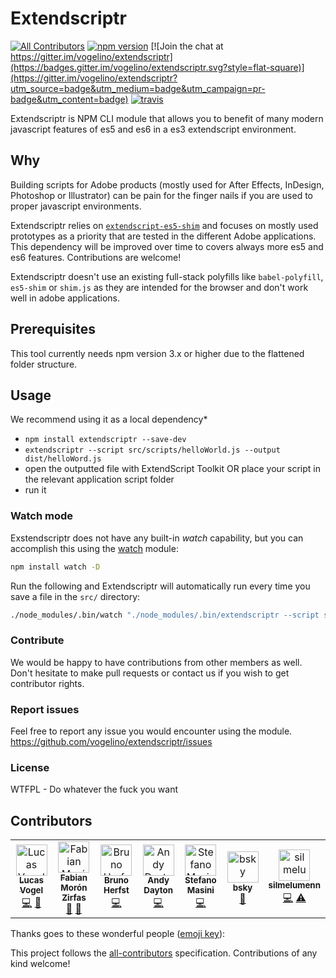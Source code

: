 # Extendscriptr

[![All Contributors](https://img.shields.io/badge/all_contributors-7-orange.svg?style=flat-square)](#contributors) [![npm version](https://badge.fury.io/js/extendscriptr.svg?style=flat-square)](https://badge.fury.io/js/extendscriptr) [![Join the chat at https://gitter.im/vogelino/extendscriptr](https://badges.gitter.im/vogelino/extendscriptr.svg?style=flat-square)](https://gitter.im/vogelino/extendscriptr?utm_source=badge&utm_medium=badge&utm_campaign=pr-badge&utm_content=badge) [![travis](https://travis-ci.org/ExtendScript/extendscriptr.svg?style=flat-square)](https://travis-ci.org/ExtendScript/extendscriptr)

Extendscriptr is NPM CLI module that allows you to benefit of many modern javascript features of es5 and es6 in a es3 extendscript environment.

## Why

Building scripts for Adobe products (mostly used for After Effects, InDesign, Photoshop or Illustrator) can be pain for the finger nails if you are used to proper javascript environments.

Extendscriptr relies on [`extendscript-es5-shim`](https://github.com/ExtendScript/extendscript-es5-shim) and focuses on mostly used prototypes as a priority that are tested in the different Adobe applications. This dependency will be improved over time to covers always more es5 and es6 features. Contributions are welcome!

Extendscriptr doesn't use an existing full-stack polyfills like `babel-polyfill`, `es5-shim` or `shim.js` as they are intended for the browser and don't work well in adobe applications.

## Prerequisites

This tool currently needs npm version 3.x or higher due to the flattened folder structure.

## Usage

We recommend using it as a local dependency\*

- `npm install extendscriptr --save-dev`
- `extendscriptr --script src/scripts/helloWorld.js --output dist/helloWord.js`
- open the outputted file with ExtendScript Toolkit OR place your script in the relevant application script folder
- run it

### Watch mode

Exstendscriptr does not have any built-in _watch_ capability, but you can accomplish this using the [watch](https://www.npmjs.com/package/watch) module:

```bash
npm install watch -D
```

Run the following and Extendscriptr will automatically run every time you save a file in the `src/` directory:

```bash
./node_modules/.bin/watch "./node_modules/.bin/extendscriptr --script src/helloWorld.js --output dist/helloWord.js" src/
```

### Contribute

We would be happy to have contributions from other members as well. Don't hesitate to make pull requests or contact us if you wish to get contributor rights.

### Report issues

Feel free to report any issue you would encounter using the module.
https://github.com/vogelino/extendscriptr/issues

### License

WTFPL - Do whatever the fuck you want

## Contributors

<!-- ALL-CONTRIBUTORS-LIST:START - Do not remove or modify this section -->
<!-- prettier-ignore -->
<table><tr><td align="center"><a href="http://www.vogelino.com"><img src="https://avatars0.githubusercontent.com/u/2759340?v=4" width="50px;" alt="Lucas Vogel"/><br /><sub><b>Lucas Vogel</b></sub></a><br /><a href="https://github.com/ExtendScript/extendscriptr/commits?author=vogelino" title="Code">💻</a> <a href="#design-vogelino" title="Design">🎨</a></td><td align="center"><a href="https://fabianmoronzirfas.me"><img src="https://avatars3.githubusercontent.com/u/315106?v=4" width="50px;" alt="Fabian Morón Zirfas"/><br /><sub><b>Fabian Morón Zirfas</b></sub></a><br /><a href="#question-fabianmoronzirfas" title="Answering Questions">💬</a> <a href="#design-fabianmoronzirfas" title="Design">🎨</a></td><td align="center"><a href="http://brunoherfst.com"><img src="https://avatars2.githubusercontent.com/u/1421477?v=4" width="50px;" alt="Bruno Herfst"/><br /><sub><b>Bruno Herfst</b></sub></a><br /><a href="https://github.com/ExtendScript/extendscriptr/commits?author=GitBruno" title="Code">💻</a></td><td align="center"><a href="http://andydayton.com"><img src="https://avatars1.githubusercontent.com/u/151084?v=4" width="50px;" alt="Andy Dayton"/><br /><sub><b>Andy Dayton</b></sub></a><br /><a href="https://github.com/ExtendScript/extendscriptr/commits?author=andyinabox" title="Code">💻</a></td><td align="center"><a href="https://github.com/stefanomasini"><img src="https://avatars2.githubusercontent.com/u/1584765?v=4" width="50px;" alt="Stefano Masini"/><br /><sub><b>Stefano Masini</b></sub></a><br /><a href="https://github.com/ExtendScript/extendscriptr/commits?author=stefanomasini" title="Code">💻</a></td><td align="center"><a href="https://bsky.moe"><img src="https://avatars3.githubusercontent.com/u/38746192?v=4" width="50px;" alt="bsky"/><br /><sub><b>bsky</b></sub></a><br /><a href="#maintenance-imbsky" title="Maintenance">🚧</a></td><td align="center"><a href="http://lumenn.pl"><img src="https://avatars0.githubusercontent.com/u/15074603?v=4" width="50px;" alt="silmelumenn"/><br /><sub><b>silmelumenn</b></sub></a><br /><a href="https://github.com/ExtendScript/extendscriptr/commits?author=lumenn" title="Code">💻</a> <a href="https://github.com/ExtendScript/extendscriptr/commits?author=lumenn" title="Tests">⚠️</a></td></tr></table>

<!-- ALL-CONTRIBUTORS-LIST:END -->

Thanks goes to these wonderful people ([emoji key](https://github.com/kentcdodds/all-contributors#emoji-key)):

<!-- ALL-CONTRIBUTORS-LIST:START - Do not remove or modify this section -->
<!-- prettier-ignore -->
<!-- ALL-CONTRIBUTORS-LIST:END -->

This project follows the [all-contributors](https://github.com/kentcdodds/all-contributors) specification. Contributions of any kind welcome!
